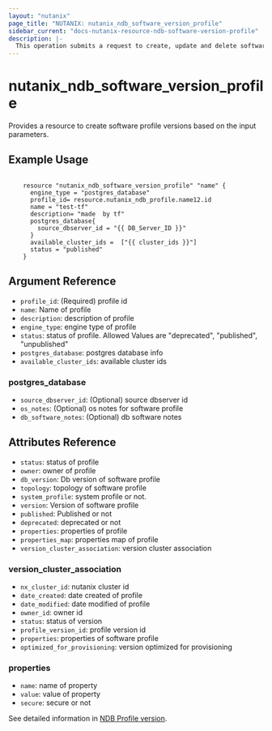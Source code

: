 ```yaml
---
layout: "nutanix"
page_title: "NUTANIX: nutanix_ndb_software_version_profile"
sidebar_current: "docs-nutanix-resource-ndb-software-version-profile"
description: |-
  This operation submits a request to create, update and delete software profile versions in Nutanix database service (NDB).
---
```


# nutanix_ndb_software_version_profile

Provides a resource to create software profile versions based on the input parameters. 

## Example Usage

```hcl
    
    resource "nutanix_ndb_software_version_profile" "name" {
      engine_type = "postgres_database"
      profile_id= resource.nutanix_ndb_profile.name12.id
      name = "test-tf"
      description= "made  by tf"
      postgres_database{
        source_dbserver_id = "{{ DB_Server_ID }}"
      }
      available_cluster_ids =  ["{{ cluster_ids }}"]
      status = "published"
    }
```

## Argument Reference

* `profile_id`: (Required) profile id
* `name`: Name of profile
* `description`: description of profile
* `engine_type`: engine type of profile
* `status`: status of profile. Allowed Values are "deprecated", "published", "unpublished"
* `postgres_database`: postgres database info
* `available_cluster_ids`: available cluster ids

### postgres_database

* `source_dbserver_id`: (Optional) source dbserver id
* `os_notes`: (Optional) os notes for software profile
* `db_software_notes`: (Optional) db software notes

## Attributes Reference

* `status`: status of profile
* `owner`: owner  of profile
* `db_version`: Db version of software profile
* `topology`: topology of software profile
* `system_profile`: system profile or not. 
* `version`: Version of software profile
* `published`: Published or not
* `deprecated`: deprecated or not
* `properties`: properties of profile
* `properties_map`: properties map of profile 
* `version_cluster_association`: version cluster association

### version_cluster_association

* `nx_cluster_id`: nutanix cluster id
* `date_created`: date created of profile
* `date_modified`: date modified of profile
* `owner_id`: owner id
* `status`: status of version
* `profile_version_id`: profile version id
* `properties`: properties of software profile
* `optimized_for_provisioning`: version optimized for provisioning


### properties
* `name`: name of property
* `value`: value of property
* `secure`: secure or not

See detailed information in [NDB Profile version](https://www.nutanix.dev/api_references/ndb/#/351a7caf34bbb-create-profile-version).

